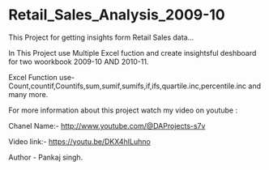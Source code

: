 # Retail_Sales_Analysis_2009-10
This Project for getting insights form Retail Sales data...

In This Project use Multiple Excel fuction and create insightsful deshboard for two woorkbook 2009-10 AND 2010-11.

Excel Function use- Count,countif,Countifs,sum,sumif,sumifs,if,ifs,quartile.inc,percentile.inc and many more.

For more information about this project watch my video on youtube : 

Chanel Name:- http://www.youtube.com/@DAProjects-s7v

Video link:- https://youtu.be/DKX4hILuhno


Author - Pankaj singh.
